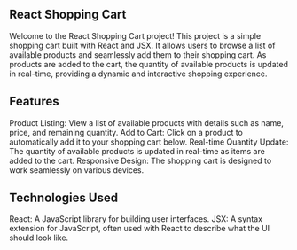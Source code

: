 ## React Shopping Cart
Welcome to the React Shopping Cart project! This project is a simple shopping cart built with React and JSX. It allows users to browse a list of available products and seamlessly add them to their shopping cart. As products are added to the cart, the quantity of available products is updated in real-time, providing a dynamic and interactive shopping experience.

## Features
Product Listing: View a list of available products with details such as name, price, and remaining quantity.
Add to Cart: Click on a product to automatically add it to your shopping cart below.
Real-time Quantity Update: The quantity of available products is updated in real-time as items are added to the cart.
Responsive Design: The shopping cart is designed to work seamlessly on various devices.

## Technologies Used
React: A JavaScript library for building user interfaces.
JSX: A syntax extension for JavaScript, often used with React to describe what the UI should look like.
